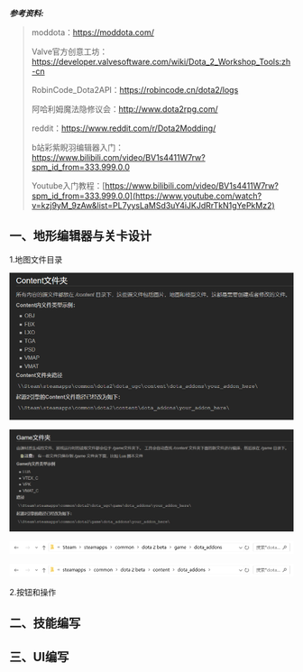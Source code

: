 ***参考资料:***

> moddota：https://moddota.com/
>
> Valve官方创意工坊：https://developer.valvesoftware.com/wiki/Dota_2_Workshop_Tools:zh-cn
>
> RobinCode_Dota2API：https://robincode.cn/dota2/logs
>
> 阿哈利姆魔法隐修议会：http://www.dota2rpg.com/
>
> reddit：https://www.reddit.com/r/Dota2Modding/
>
> b站彩紫睨羽编辑器入门：https://www.bilibili.com/video/BV1s4411W7rw?spm_id_from=333.999.0.0
>
> Youtube入门教程：[https://www.bilibili.com/video/BV1s4411W7rw?spm_id_from=333.999.0.0](https://www.youtube.com/watch?v=kzj9yM_9zAw&list=PL7yysLaMSd3uY4iJKJdRrTkN1gYePkMz2)
> 

## 一、地形编辑器与关卡设计

1.地图文件目录

![](../.all_images/dota_img0.png)

![](../.all_images/dota_img1.png)

![](../.all_images/dota_img2.png)

![](../.all_images/dota_img3.png)



2.按钮和操作



## 二、技能编写



## 三、UI编写

